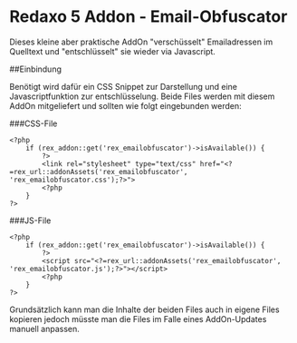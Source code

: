 Redaxo 5 Addon - Email-Obfuscator
=================================

Dieses kleine aber praktische AddOn "verschüsselt" Emailadressen im Quelltext und "entschlüsselt" sie wieder via Javascript.

##Einbindung

Benötigt wird dafür ein CSS Snippet zur Darstellung und eine Javascriptfunktion zur entschlüsselung. Beide Files werden mit diesem AddOn mitgeliefert und sollten wie folgt eingebunden werden:

###CSS-File

```
<?php
	if (rex_addon::get('rex_emailobfuscator')->isAvailable()) { 
		?>
		<link rel="stylesheet" type="text/css" href="<?=rex_url::addonAssets('rex_emailobfuscator', 'rex_emailobfuscator.css');?>">
		<?php
	}
?>
```

###JS-File

```
<?php
	if (rex_addon::get('rex_emailobfuscator')->isAvailable()) {
		?>
		<script src="<?=rex_url::addonAssets('rex_emailobfuscator', 'rex_emailobfuscator.js');?>"></script>
		<?php
	}
?>
```

Grundsätzlich kann man die Inhalte der beiden Files auch in eigene Files kopieren jedoch müsste man die Files im Falle eines AddOn-Updates manuell anpassen.